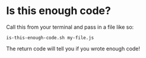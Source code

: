 # Is this enough code?

Call this from your terminal and pass in a file like so:

```
is-this-enough-code.sh my-file.js
```

The return code will tell you if you wrote enough code!
